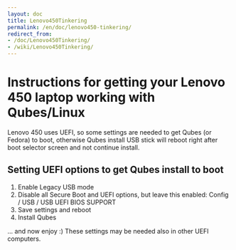 ```yaml
---
layout: doc
title: Lenovo450Tinkering
permalink: /en/doc/lenovo450-tinkering/
redirect_from:
- /doc/Lenovo450Tinkering/
- /wiki/Lenovo450Tinkering/
---
```


Instructions for getting your Lenovo 450 laptop working with Qubes/Linux
=========================================================================

Lenovo 450 uses UEFI, so some settings are needed to get Qubes (or Fedora) to boot, otherwise Qubes install USB stick will reboot right after boot selector screen and not continue install.

Setting UEFI options to get Qubes install to boot
-------------------------------------------------

1.  Enable Legacy USB mode
2.  Disable all Secure Boot and UEFI options, but leave this enabled: Config / USB / USB UEFI BIOS SUPPORT
3.  Save settings and reboot
5.  Install Qubes

... and now enjoy :) These settings may be needed also in other UEFI computers.
